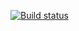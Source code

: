 [![Build status](https://ci.appveyor.com/api/projects/status/0iyp8avacowo19b2/branch/main?svg=true)](https://ci.appveyor.com/project/Tepskela/patterns-2/branch/main)
